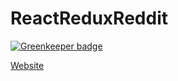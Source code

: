 # ReactReduxReddit

[![Greenkeeper badge](https://badges.greenkeeper.io/NextZeus/ReactReduxReddit.svg)](https://greenkeeper.io/)

[Website](http://cn.redux.js.org/docs/advanced/ExampleRedditAPI.html)
